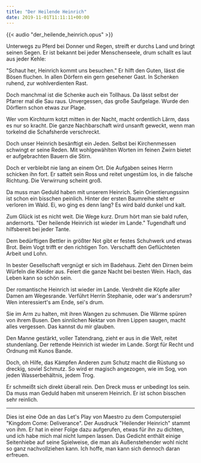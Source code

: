 ```yaml
---
title: "Der Heilende Heinrich"
date: 2019-11-01T11:11:11+00:00
---
```


{{< audio "der_heilende_heinrich.opus" >}}

Unterwegs zu Pferd bei Donner und Regen,
streift er durchs Land und bringt seinen Segen.
Er ist bekannt bei jeder Menschenseele,
drum schallt es laut aus jeder Kehle:

"Schaut her, Heinrich kommt uns besuchen."
Er hilft den Guten, lässt die Bösen fluchen.
In allen Dörfern ein gern gesehener Gast.
In Schenken ruhend, zur wohlverdienten Rast.

Doch manchmal ist die Schenke auch ein Tollhaus.
Da lässt selbst der Pfarrer mal die Sau raus.
Unvergessen, das große Saufgelage.
Wurde den Dörflern schon etwas zur Plage.

Wer vom Kirchturm kotzt mitten in der Nacht,
macht ordentlich Lärm, dass es nur so kracht.
Die ganze Nachbarschaft wird unsanft geweckt,
wenn man torkelnd die Schafsherde verschreckt.

Doch unser Heinrich besänftigt ein Jeden.
Selbst bei Kirchenmessen schwingt er seine Reden.
Mit wohlgewählten Worten im feinen Zwirn
bietet er aufgebrachten Bauern die Stirn.

Doch er verbleibt nie lang an einem Ort.
Die Aufgaben seines Herrn schicken ihn fort.
Er sattelt sein Ross und reitet ungestüm los,
in die falsche Richtung. Die Verwirrung scheint groß.

Da muss man Geduld haben mit unserem Heinrich.
Sein Orientierungssinn ist schon ein bisschen peinlich.
Hinter der ersten Baumreihe steht er verloren im Wald.
Ei, wo ging es denn lang? Es wird bald dunkel und kalt.

Zum Glück ist es nicht weit. Die Wege kurz.
Drum hört man sie bald rufen, andernorts.
"Der heilende Heinrich ist wieder im Lande."
Tugendhaft und hilfsbereit bei jeder Tante.

Dem bedürftigen Bettler in größter Not
gibt er festes Schuhwerk und etwas Brot.
Beim Vogt trifft er den richtigen Ton.
Verschafft den Geflüchteten Arbeit und Lohn.

In bester Gesellschaft vergnügt er sich im Badehaus.
Zieht den Dirnen beim Würfeln die Kleider aus.
Feiert die ganze Nacht bei besten Wein.
Hach, das Leben kann so schön sein.

Der romantische Heinrich ist wieder im Lande.
Verdreht die Köpfe aller Damen am Wegesrande.
Verführt Herrin Stephanie, oder war's andersrum?
Wen interessiert's am Ende, sei's drum.

Sie im Arm zu halten, mit ihren Wangen zu schmusen.
Die Wärme spüren von ihrem Busen.
Den sinnlichen Nektar von ihren Lippen saugen,
macht alles vergessen. Das kannst du mir glauben.

Den Manne gestärkt, voller Tatendrang,
zieht er aus in die Welt, reitet stundenlang.
Der rettende Heinrich ist wieder im Lande.
Sorgt für Recht und Ordnung mit Kunos Bande.

Doch, oh Hilfe, das Kämpfen Anderen zum Schutz
macht die Rüstung so dreckig, soviel Schmutz.
So wird er magisch angezogen, wie im Sog,
von jeden Wasserbehältnis, jedem Trog.

Er schmeißt sich direkt überall rein.
Den Dreck muss er unbedingt los sein.
Da muss man Geduld haben mit unserem Heinrich.
Er ist schon bisschen sehr reinlich.

---

Dies ist eine Ode an das Let's Play von Maestro zu dem Computerspiel "Kingdom Come: Deliverance".
Der Ausdruck "Heilender Heinrich" stammt von ihm.
Er hat in einer Folge dazu aufgerufen, etwas für ihn zu dichten, und ich habe mich mal nicht lumpen lassen.
Das Gedicht enthält einige Seitenhiebe auf seine Spielweise, die man als Außenstehender wohl nicht so ganz nachvollziehen kann.
Ich hoffe, man kann sich dennoch daran erfreuen.
